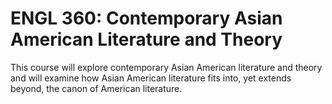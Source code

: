 # ENGL 360: Contemporary Asian American Literature and Theory

This course will explore contemporary Asian American literature and theory and will examine how Asian American literature fits into, yet extends beyond, the canon of American literature.